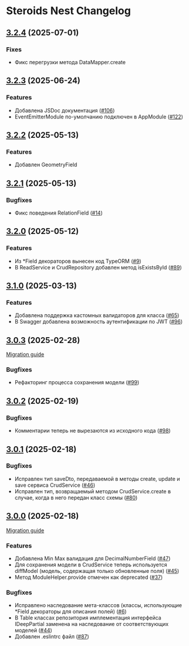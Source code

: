 # Steroids Nest Changelog

## [3.2.4](https://github.com/steroids/nest/compare/3.2.3...3.2.4) (2025-07-01)

### Fixes

-  Фикс перегрузки метода DataMapper.create

## [3.2.3](https://github.com/steroids/nest/compare/3.2.2...3.2.3) (2025-06-24)

### Features

-  Добавлена JSDoc документация ([#106](https://gitlab.kozhindev.com/steroids/steroids-nest/-/issues/106))
-  EventEmitterModule по-умолчанию подключен в AppModule ([#122](https://gitlab.kozhindev.com/steroids/steroids-nest/-/issues/122))

## [3.2.2](https://github.com/steroids/nest/compare/3.2.1...3.2.2) (2025-05-13)

### Features

-   Добавлен GeometryField

## [3.2.1](https://github.com/steroids/nest/compare/3.2.0...3.2.1) (2025-05-13)

### Bugfixes

-   Фикс поведения RelationField ([#14](https://gitlab.kozhindev.com/steroids/steroids-nest/-/issues/14))

## [3.2.0](https://github.com/steroids/nest/compare/3.1.0...3.2.0) (2025-05-12)

### Features

-   Из *Field декораторов вынесен код TypeORM ([#9](https://gitlab.kozhindev.com/steroids/steroids-nest/-/issues/9))
-   В ReadService и CrudRepository добавлен метод isExistsById ([#89](https://gitlab.kozhindev.com/steroids/steroids-nest/-/issues/89))

## [3.1.0](https://github.com/steroids/nest/compare/3.0.3...3.1.0) (2025-03-13)

### Features

-   Добавлена поддержка кастомных валидаторов для класса ([#65](https://gitlab.kozhindev.com/steroids/steroids-nest/-/issues/65))
-   В Swagger добавлена возможность аутентификации по JWT ([#96](https://gitlab.kozhindev.com/steroids/steroids-nest/-/issues/96))

## [3.0.3](https://github.com/steroids/nest/compare/3.0.2...3.0.3) (2025-02-28)

[Migration guide](docs/MigrationGuide.md#303-2024-02-28)

### Bugfixes

-   Рефакторинг процесса сохранения модели ([#99](https://gitlab.kozhindev.com/steroids/steroids-nest/-/issues/99))

## [3.0.2](https://github.com/steroids/nest/compare/3.0.1...3.0.2) (2025-02-19)

### Bugfixes

-   Комментарии теперь не вырезаются из исходного кода ([#98](https://gitlab.kozhindev.com/steroids/steroids-nest/-/issues/98))

## [3.0.1](https://github.com/steroids/nest/compare/3.0.0...3.0.1) (2025-02-18)

### Bugfixes

-   Исправлен тип saveDto, передаваемой в методы create, update и save сервиса CrudService ([#46](https://gitlab.kozhindev.com/steroids/steroids-nest/-/issues/46))
-   Исправлен тип, возвращаемый методом CrudService.create в случае, когда в него передан класс схемы ([#80](https://gitlab.kozhindev.com/steroids/steroids-nest/-/issues/80))

## [3.0.0](https://github.com/steroids/nest/compare/2.2.1...3.0.0) (2025-02-18)

[Migration guide](docs/MigrationGuide.md#300-2024-02-18)

### Features

-   Добавлена Min Max валидация для DecimalNumberField ([#47](https://gitlab.kozhindev.com/steroids/steroids-nest/-/issues/47))
-   Для сохранения модели в CrudService теперь используется diffModel (модель, содержащая только обновленные поля) ([#45](https://gitlab.kozhindev.com/steroids/steroids-nest/-/issues/45))
-   Метод ModuleHelper.provide отмечен как deprecated ([#37](https://gitlab.kozhindev.com/steroids/steroids-nest/-/issues/37))

### Bugfixes

-   Исправлено наследование мета-классов (классы, использующие *Field декораторы для описания полей) ([#6](https://gitlab.kozhindev.com/steroids/steroids-nest/-/issues/6))
-   В Table классах репозитория имплементация интерфейса IDeepPartial заменена на наследование от соответствующих моделей ([#44](https://gitlab.kozhindev.com/steroids/steroids-nest/-/issues/44))
-   Добавлен .eslintrc файл ([#87](https://gitlab.kozhindev.com/steroids/steroids-nest/-/issues/87))
